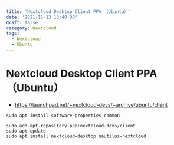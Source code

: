 ```yaml
---
title: 'Nextcloud Desktop Client PPA （Ubuntu）'
date: '2021-11-13 13:40:00'
draft: false
category: Nextcloud
tags:
  - Nextcloud
  - Ubuntu
---
```

# Nextcloud Desktop Client PPA （Ubuntu）
- <https://launchpad.net/~nextcloud-devs/+archive/ubuntu/client>

```shell
sudo apt install software-properties-common

sudo add-apt-repository ppa:nextcloud-devs/client
sudo apt update
sudo apt install nextcloud-desktop nautilus-nextcloud
```
